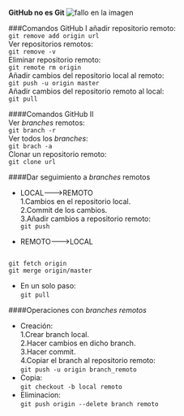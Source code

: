 **GitHub no es Git**
![fallo en la imagen](https://lh6.googleusercontent.com/Ry--MLieGMXkpHMcJGe9NhyGulLIXpXRE5xQB-_rt_u4BEzv06YNrBOHA3iXjUCoHTGPPdH1m4rDoF_tw9xlDaZgluV9pFsP9U4dU9p3OP4cHMxcTDx8jEksJevNUYbSMw)

###Comandos GitHub I
añadir repositorio remoto:  
`git remove add origin url`  
Ver repositorios remotos:  
`git remove -v`  
Eliminar repositorio remoto:  
`git remote rm origin`  
Añadir cambios del repositorio local al remoto:  
`git push -u origin master`  
Añadir cambios del repositorio remoto al local:  
`git pull`  


####Comandos GitHub II  
Ver *branches* remotos:  
`git branch -r`  
Ver todos los *branches*:  
`git brach -a`  
Clonar un repositorio remoto:  
`git clone url`  

####Dar seguimiento a *branches* remotos  
* LOCAL--->REMOTO  
1.Cambios en el repositorio local.  
2.Commit de los cambios.  
3.Añadir cambios a repositorio remoto:  
`git push`  

* REMOTO--->LOCAL  
~~~

git fetch origin  
git merge origin/master

~~~  

* En un solo paso:  
`git pull`  


####Operaciones con *branches remotos*  
* Creación:  
1.Crear branch local.  
2.Hacer cambios en dicho branch.  
3.Hacer commit.  
4.Copiar el branch al repositorio remoto:  
`git push -u origin branch_remoto`  
* Copia:  
`git checkout -b local remoto`  
* Eliminacion:  
`git push origin --delete branch remoto`
